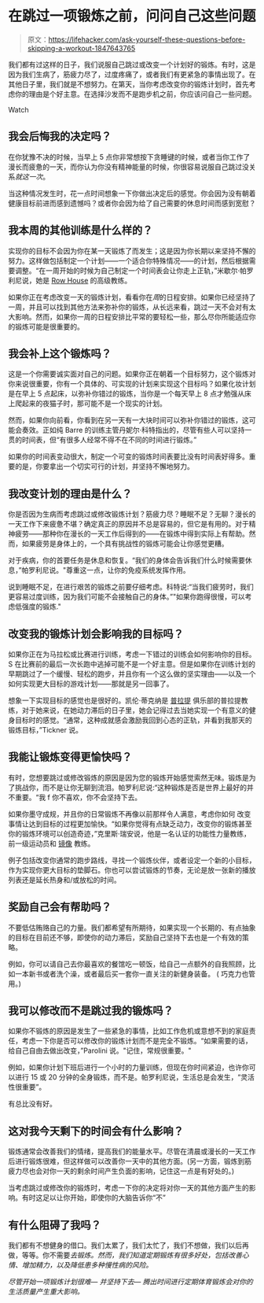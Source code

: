 # 在跳过一项锻炼之前，问问自己这些问题

> 原文：<https://lifehacker.com/ask-yourself-these-questions-before-skipping-a-workout-1847643765>

我们都有过这样的日子，我们说服自己跳过或改变一个计划好的锻炼。有时，这是因为我们生病了，筋疲力尽了，过度疼痛了，或者我们有更紧急的事情出现了。在其他日子里，我们就是不想努力。在第天，当你考虑改变你的锻炼计划时，首先考虑你的理由是个好主意。在选择沙发而不是跑步机之前，你应该问自己一些问题。

Watch

## 我会后悔我的决定吗？

在你犹豫不决的时候，当早上 5 点你非常想按下贪睡键的时候，或者当你工作了漫长而疲惫的一天，而你认为你没有精神能量的时候，你很容易说服自己跳过没关系*就这一次*。

当这种情况发生时，花一点时间想象一下你做出决定后的感觉。你会因为没有朝着健康目标前进而感到遗憾吗？或者你会因为给了自己需要的休息时间而感到宽慰？

## 我本周的其他训练是什么样的？

实现你的目标不会因为你在某一天锻炼了而发生；这是因为你长期以来坚持不懈的努力。这样做包括制定一个计划——一个适合你特殊情况——的计划，然后根据需要调整。“在一周开始的时候为自己制定一个时间表会让你走上正轨，”米歇尔·帕罗利尼说，她是 [Row House](https://www.therowhouse.com/the-workout) 的高级教练。

如果你正在考虑改变一天的锻炼计划，看看你在*周*的日程安排。如果你已经坚持了一周，并且可以找到其他方法来弥补你的锻炼，从长远来看，跳过一天不会对有太大影响。然而，如果你一周的日程安排比平常的要轻松一些，那么尽你所能适应你的锻炼可能是很重要的。

## 我会补上这个锻炼吗？

这是一个你需要诚实面对自己的问题。如果你正在朝着一个目标努力，这个锻炼对你来说很重要，你有一个具体的、可实现的计划来实现这个目标吗？如果化妆计划是在早上 5 点起床，以弥补你错过的锻炼，当你是一个每天早上 8 点才勉强从床上爬起来的夜猫子时，那可能不是一个现实的计划。

然而，如果你向前看，你看到在另一天有一大块时间可以弥补你错过的锻炼，这可能会奏效。正如纯 Barre 的训练主管丹妮尔·科特指出的，尽管有些人可以坚持一贯的时间表，但“有很多人经常不得不在不同的时间进行锻炼。”

如果你的时间表变动很大，制定一个可变的锻炼时间表要比没有时间表好得多。重要的是，你要拿出一个切实可行的计划，并坚持不懈地努力。

## 我改变计划的理由是什么？

你是否因为生病而考虑跳过或修改锻炼计划？筋疲力尽？睡眠不足？无聊？漫长的一天工作下来疲惫不堪？确定真正的原因并不总是容易的，但它是有用的。对于精神疲劳——那种你在漫长的一天工作后得到的——在锻炼中得到实际上有帮助。然而，如果疲劳是身体上的，一个具有挑战性的锻炼可能会让你感觉更糟。

对于疾病，你的首要任务是休息和恢复。“我们的身体会告诉我们什么时候需要休息，”帕罗利尼说。"尊重这一点，让你的免疫系统发挥作用。

说到睡眠不足，在进行艰苦的锻炼之前要仔细考虑。科特说:“当我们疲劳时，我们更容易过度训练，因为我们可能不会接触自己的身体。”"如果你跑得很慢，可以考虑低强度的锻炼."

## 改变我的锻炼计划会影响我的目标吗？

如果你正在为马拉松或比赛进行训练，考虑一下错过的训练会如何影响你的目标。S 在比赛前的最后一次长跑中逃掉可能不是一个好主意。但是如果你在训练计划的早期跳过了一个缓慢、轻松的跑步，并且你有一个这么做的坚实理由——以及一个如何实现更大目标的游戏计划——那就是另一回事了。

想象一下实现目标的感觉也是很好的。凯伦·蒂克纳是 [普拉提](https://www.clubpilates.com/en-us/) 俱乐部的普拉提教练，对于她来说，在她动力滞后的日子里，她会记得过去当她实现一个有意义的健身目标时的感觉。“通常，这种成就感会激励我回到心态的正轨，并看到我那天的锻炼目标，”Tickner 说。

## 我能让锻炼变得更愉快吗？

有时，您想要跳过或修改锻炼的原因是因为您的锻炼开始感觉索然无味。锻炼是为了挑战你，而不是让你无聊到流泪。帕罗利尼说:“这种锻炼是否是世界上最好的并不重要。“我 f 你不喜欢，你不会坚持下去。

如果你墨守成规，并且你的日常锻炼不再像以前那样令人满意，考虑你如何 改变事情让达到目标的过程更加愉快。“如果你觉得有点缺乏动力，改变你的锻炼甚至你的锻炼环境可以创造奇迹，”克里斯·瑞安说，他是一名认证的功能性力量教练，前一级运动员和 [镜像](https://www.mirror.co/) 教练。

例子包括改变你通常的跑步路线，寻找一个锻炼伙伴，或者设定一个新的小目标，作为实现你更大目标的垫脚石。你也可以尝试锻炼的节奏，无论是放一张新的播放列表还是延长热身和/或放松的时间。

## 奖励自己会有帮助吗？

不要低估贿赂自己的力量。我们都希望有所期待，如果实现一个长期的、有点抽象的目标在目前还不够，即使你的动力滞后，奖励自己坚持下去也是一个有效的策略。

例如，你可以请自己去你最喜欢的餐馆吃一顿饭，给自己一点额外的自我照顾，比如一本新书或者洗个澡，或者最后买一套你一直关注的新健身装备。 ( 巧克力也管用。)

## 我可以修改而不是跳过我的锻炼吗？

如果你不锻炼的原因是发生了一些紧急的事情，比如工作危机或意想不到的家庭责任，考虑一下你是否可以修改你的锻炼计划而不是完全不锻炼。“如果需要的话，给自己自由去做出改变，”Parolini 说。"记住，常规很重要。"

例如，如果你计划下班后进行一个小时的力量训练，但现在你时间紧迫，也许你可以进行 15 或 20 分钟的全身锻炼，而不是。帕罗利尼说，生活总是会发生，“灵活性很重要”。

有总比没有好。

## 这对我今天剩下的时间会有什么影响？

锻炼通常会改善我们的情绪，提高我们的能量水平。尽管在清晨或漫长的一天工作后进行锻炼很难，但这样做可以改善你一天中的其他方面。(另一方面，锻炼到筋疲力尽也会对你一天的剩余时间产生负面的影响，记住这一点是有好处的。)

当考虑跳过或修改你的锻炼时，考虑一下你的决定将对你一天的其他方面产生的影响。有时这足以让你开始，即使你的大脑告诉你“不”

## 有什么阻碍了我吗？

我们都有不想健身的借口。我们太累了，我们太忙了，我们不想做，我们以后再做，等等。你不需要*去锻炼。然而，我们知道定期锻炼有很多好处，包括改善心情、增加精力，以及降低患多种慢性病的风险。*

*尽管开始一项锻炼计划很难— 并坚持下去— 腾出时间进行定期体育锻炼会对你的生活质量产生重大影响。*
